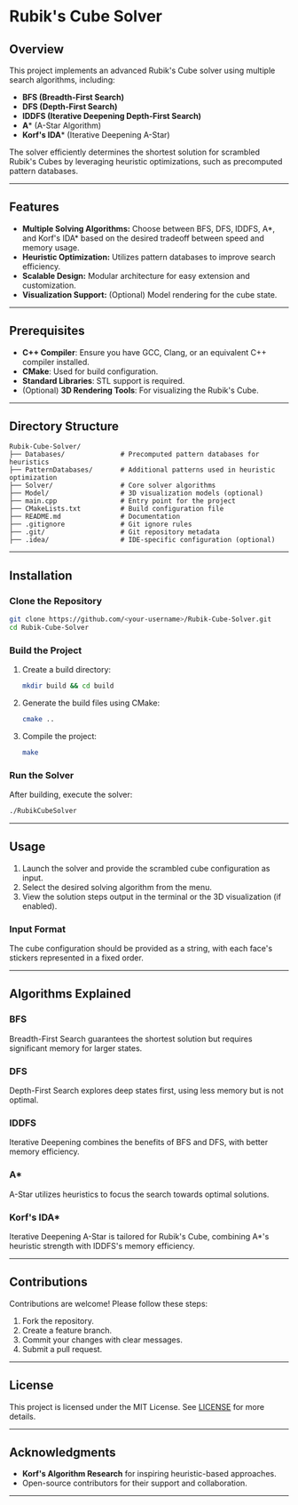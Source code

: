 # Rubik's Cube Solver

## Overview
This project implements an advanced Rubik's Cube solver using multiple search algorithms, including:
- **BFS (Breadth-First Search)**
- **DFS (Depth-First Search)**
- **IDDFS (Iterative Deepening Depth-First Search)**
- **A*** (A-Star Algorithm)
- **Korf's IDA*** (Iterative Deepening A-Star)

The solver efficiently determines the shortest solution for scrambled Rubik's Cubes by leveraging heuristic optimizations, such as precomputed pattern databases.

---

## Features
- **Multiple Solving Algorithms:** Choose between BFS, DFS, IDDFS, A*, and Korf's IDA* based on the desired tradeoff between speed and memory usage.
- **Heuristic Optimization:** Utilizes pattern databases to improve search efficiency.
- **Scalable Design:** Modular architecture for easy extension and customization.
- **Visualization Support:** (Optional) Model rendering for the cube state.

---

## Prerequisites
- **C++ Compiler**: Ensure you have GCC, Clang, or an equivalent C++ compiler installed.
- **CMake**: Used for build configuration.
- **Standard Libraries**: STL support is required.
- (Optional) **3D Rendering Tools**: For visualizing the Rubik's Cube.

---

## Directory Structure
```
Rubik-Cube-Solver/
├── Databases/              # Precomputed pattern databases for heuristics
├── PatternDatabases/       # Additional patterns used in heuristic optimization
├── Solver/                 # Core solver algorithms
├── Model/                  # 3D visualization models (optional)
├── main.cpp                # Entry point for the project
├── CMakeLists.txt          # Build configuration file
├── README.md               # Documentation
├── .gitignore              # Git ignore rules
├── .git/                   # Git repository metadata
├── .idea/                  # IDE-specific configuration (optional)
```

---

## Installation
### Clone the Repository
```bash
git clone https://github.com/<your-username>/Rubik-Cube-Solver.git
cd Rubik-Cube-Solver
```

### Build the Project
1. Create a build directory:
   ```bash
   mkdir build && cd build
   ```
2. Generate the build files using CMake:
   ```bash
   cmake ..
   ```
3. Compile the project:
   ```bash
   make
   ```

### Run the Solver
After building, execute the solver:
```bash
./RubikCubeSolver
```

---

## Usage
1. Launch the solver and provide the scrambled cube configuration as input.
2. Select the desired solving algorithm from the menu.
3. View the solution steps output in the terminal or the 3D visualization (if enabled).

### Input Format
The cube configuration should be provided as a string, with each face's stickers represented in a fixed order.

---

## Algorithms Explained
### BFS
Breadth-First Search guarantees the shortest solution but requires significant memory for larger states.

### DFS
Depth-First Search explores deep states first, using less memory but is not optimal.

### IDDFS
Iterative Deepening combines the benefits of BFS and DFS, with better memory efficiency.

### A*
A-Star utilizes heuristics to focus the search towards optimal solutions.

### Korf's IDA*
Iterative Deepening A-Star is tailored for Rubik's Cube, combining A*'s heuristic strength with IDDFS's memory efficiency.

---

## Contributions
Contributions are welcome! Please follow these steps:
1. Fork the repository.
2. Create a feature branch.
3. Commit your changes with clear messages.
4. Submit a pull request.

---

## License
This project is licensed under the MIT License. See [LICENSE](LICENSE) for more details.

---

## Acknowledgments
- **Korf's Algorithm Research** for inspiring heuristic-based approaches.
- Open-source contributors for their support and collaboration.

---

